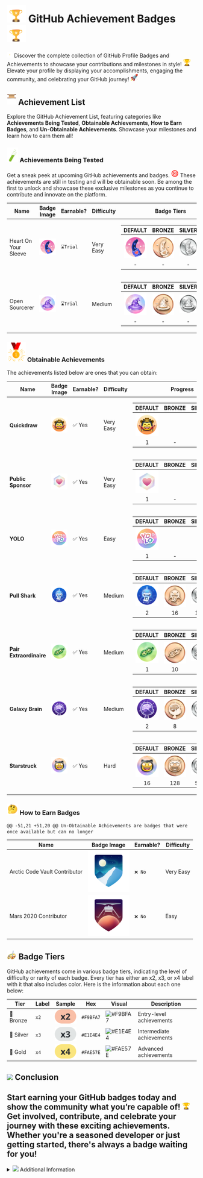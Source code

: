 # <img src="/Assests/Extra/Reactions/Tropy.gif?raw=true" width="50px"> GitHub Achievement Badges <img src="/Assests/Extra/Reactions/Tropy.gif?raw=true" width="50px">
<img src="Assests/Extra/Reactions/glowing-star_1f31f.gif" width="15px"> Discover the complete collection of GitHub Profile Badges and Achievements to showcase your contributions and milestones in style! <img src="Assests/Extra/Reactions/trophyemoji.gif" width="20px"> Elevate your profile by displaying your accomplishments, engaging the community, and celebrating your GitHub journey! <img src="Assests/Extra/Reactions/rocketemoji.gif" width="20px">
## <img src="Assests/Extra/Reactions/PageRollUp.gif" width="25px"> Achievement List
Explore the GitHub Achievement List, featuring categories like **Achievements Being Tested**, **Obtainable Achievements**, **How to Earn Badges**, and **Un-Obtainable Achievements**. Showcase your milestones and learn how to earn them all!
### <img src="Assests/Extra/Reactions/TestTube.gif" width="30px"> Achievements Being Tested

Get a sneak peek at upcoming GitHub achievements and badges. <img src="Assests/Extra/Reactions/direct-hitArcher.gif" width="20px"> These achievements are still in testing and will be obtainable soon. Be among the first to unlock and showcase these exclusive milestones as you continue to contribute and innovate on the platform.

| Name                  | Badge Image                                                                                                 | Earnable? | Difficulty | Badge Tiers |
| --------------------- | ----------------------------------------------------------------------------------------------------------- | --------- | ---------- | ---------- |
| Heart On Your Sleeve  | <img src="https://github.com/UjjwalSaini07/GitHub-Achievement-Badges/blob/main/Assests/Badges/Heart-on-your-sleeve/HeartOnYourSleeve.png?raw=true" width="120px"> | `⌛Trial`  | Very Easy  |  <table> <thead> <tr> <th>DEFAULT</th> <th>BRONZE</th> <th>SILVER</th> <th>GOLD</th> </tr> </thead> <tbody> <tr> <td align="center"><img src="/Assests/Badges/Heart-on-your-sleeve/HeartOnYourSleeve.png" width="60px"></td>  <td><img src="/Assests/Badges/Heart-on-your-sleeve/HeartOnYourSleeve_Bronze.png" width="60px" align="center"></td> <td><img src="/Assests/Badges/Heart-on-your-sleeve/HeartOnYourSleeve_Silver.png" width="60px"></td> <td><img src="/Assests/Badges/Heart-on-your-sleeve/HeartOnYourSleeve_Gold.png" width="60px"></td> </tr> <tr> <td align="center">-</td>  <td align="center">-</td> <td align="center">-</td> <td align="center">-</td> </tr> </tbody> </table> |
| Open Sourcerer        | <img src="https://github.com/UjjwalSaini07/GitHub-Achievement-Badges/blob/main/Assests/Badges/Open-Sourcerer/OpenSourcerer.png?raw=true" width="120px"> | `⌛Trial`  | Medium     | <table> <thead> <tr> <th>DEFAULT</th> <th>BRONZE</th> <th>SILVER</th> <th>GOLD</th> </tr> </thead> <tbody> <tr> <td align="center"><img src="/Assests/Badges/Open-Sourcerer/OpenSourcerer.png" width="60px"></td>  <td><img src="/Assests/Badges/Open-Sourcerer/OpenSourcerer_Bronze.png" width="60px" align="center"></td> <td><img src="/Assests/Badges/Open-Sourcerer/OpenSourcerer_Silver.png" width="60px"></td> <td><img src="/Assests/Badges/Open-Sourcerer/OpenSourcerer_Gold.png" width="60px"></td> </tr> <tr> <td align="center">-</td>  <td align="center">-</td> <td align="center">-</td> <td align="center">-</td> </tr> </tbody> </table> |

### <img src="Assests/Extra/Reactions/Medal1.gif" width="50px"> Obtainable Achievements

The achievements listed below are ones that you can obtain:

| Name               | Badge Image                                                                                                         | Earnable? | Difficulty | Progress |
| ------------------ | ------------------------------------------------------------------------------------------------------------------- | --------- | ---------- | -------- |
| **Quickdraw**      | <img src="https://github.com/UjjwalSaini07/GitHub-Achievement-Badges/blob/main/Assests/Badges/Quick-Draw/QuickDraw_SkinTone1.png?raw=true" width="125px"> | ✅ Yes | Very Easy | <table><thead><tr><th>DEFAULT</th><th>BRONZE</th><th>SILVER</th><th>GOLD</th></tr></thead><tbody><tr><td align="center"><img src="/Assests/Badges/Quick-Draw/QuickDraw_SkinTone1.png" width="60px"></td><td></td><td></td><td></td></tr><tr><td align="center">1</td><td align="center">-</td><td align="center">-</td><td align="center">-</td></tr></tbody></table> |
| **Public Sponsor** | <img src="https://github.com/UjjwalSaini07/GitHub-Achievement-Badges/blob/main/Assests/Badges/GitHub-Sponsor/GitHubSponsorBadge.png?raw=true" width="125px"> | ✅ Yes | Very Easy | <table><thead><tr><th>DEFAULT</th><th>BRONZE</th><th>SILVER</th><th>GOLD</th></tr></thead><tbody><tr><td align="center"><img src="/Assests/Badges/GitHub-Sponsor/GitHubSponsorBadge.png" width="60px"></td><td></td><td></td><td></td></tr><tr><td align="center">1</td><td align="center">-</td><td align="center">-</td><td align="center">-</td></tr></tbody></table> |
| **YOLO**           | <img src="https://github.com/UjjwalSaini07/GitHub-Achievement-Badges/blob/main/Assests/Badges/YOLO/YOLO_Badge.png?raw=true" width="125px"> | ✅ Yes | Easy | <table><thead><tr><th>DEFAULT</th><th>BRONZE</th><th>SILVER</th><th>GOLD</th></tr></thead><tbody><tr><td align="center"><img src="/Assests/Badges/YOLO/YOLO_Badge.png" width="60px"></td><td></td><td></td><td></td></tr><tr><td align="center">1</td><td align="center">-</td><td align="center">-</td><td align="center">-</td></tr></tbody></table> |
| **Pull Shark**     | <img src="https://github.com/UjjwalSaini07/GitHub-Achievement-Badges/blob/main/Assests/Badges/Pull-Shark/PullShark.png?raw=true" width="125px"> | ✅ Yes | Medium | <table><thead><tr><th>DEFAULT</th><th>BRONZE</th><th>SILVER</th><th>GOLD</th></tr></thead><tbody><tr><td align="center"><img src="/Assests/Badges/Pull-Shark/PullShark.png" width="60px"></td><td><img src="/Assests/Badges/Pull-Shark/PullShark_Bronze.png" width="60px" align="center"></td><td><img src="/Assests/Badges/Pull-Shark/PullShark_Silver.png" width="60px"></td><td><img src="/Assests/Badges/Pull-Shark/PullShark_Gold.png" width="60px"></td></tr><tr><td align="center">2</td><td align="center">16</td><td align="center">128</td><td align="center">1024</td></tr></tbody></table> |
| **Pair Extraordinaire** | <img src="https://github.com/UjjwalSaini07/GitHub-Achievement-Badges/blob/main/Assests/Badges/Pair-Extraordinaire/PairExtraordinaire.png?raw=true" width="125px"> | ✅ Yes | Medium | <table><thead><tr><th>DEFAULT</th><th>BRONZE</th><th>SILVER</th><th>GOLD</th></tr></thead><tbody><tr><td align="center"><img src="/Assests/Badges/Pair-Extraordinaire/PairExtraordinaire.png" width="60px"></td><td><img src="/Assests/Badges/Pair-Extraordinaire/PairExtraordinaire_Bronze.png" width="60px" align="center"></td><td><img src="/Assests/Badges/Pair-Extraordinaire/PairExtraordinaire_Silver.png" width="60px"></td><td><img src="/Assests/Badges/Pair-Extraordinaire/PairExtraordinaire_Gold.png" width="60px"></td></tr><tr><td align="center">1</td><td align="center">10</td><td align="center">24</td><td align="center">48</td></tr></tbody></table> |
| **Galaxy Brain**   | <img src="https://github.com/UjjwalSaini07/GitHub-Achievement-Badges/blob/main/Assests/Badges/Galaxy-Brain/GalaxyBrain.png?raw=true" width="125px"> | ✅ Yes | Medium | <table><thead><tr><th>DEFAULT</th><th>BRONZE</th><th>SILVER</th><th>GOLD</th></tr></thead><tbody><tr><td align="center"><img src="/Assests/Badges/Galaxy-Brain/GalaxyBrain.png" width="60px"></td><td><img src="/Assests/Badges/Galaxy-Brain/GalaxyBrain_Bronze.png" width="60px" align="center"></td><td><img src="/Assests/Badges/Galaxy-Brain/GalaxyBrain_Silver.png" width="60px"></td><td><img src="/Assests/Badges/Galaxy-Brain/GalaxyBrain_Gold.png" width="60px"></td></tr><tr><td align="center">2</td><td align="center">8</td><td align="center">16</td><td align="center">32</td></tr></tbody></table> |
| **Starstruck**     | <img src="https://github.com/UjjwalSaini07/GitHub-Achievement-Badges/blob/main/Assests/Badges/Star-Struck/StarStruck_SkinTone1.png?raw=true" width="125px"> | ✅ Yes | Hard | <table><thead><tr><th>DEFAULT</th><th>BRONZE</th><th>SILVER</th><th>GOLD</th></tr></thead><tbody><tr><td align="center"><img src="/Assests/Badges/Star-Struck/StarStruck_SkinTone1.png" width="60px"></td><td><img src="/Assests/Badges/Star-Struck/StarStruck_Bronze.png" width="60px" align="center"></td><td><img src="/Assests/Badges/Star-Struck/StarStruck_Silver.png" width="60px"></td><td><img src="/Assests/Badges/Star-Struck/StarStruck_Gold.png" width="60px"></td></tr><tr><td align="center">16</td><td align="center">128</td><td align="center">512</td><td align="center">4096</td></tr></tbody></table> |

### <img src="Assests/Extra/Reactions/ThinkingCorrect.gif" width="30px"> How to Earn Badges

	@@ -51,21 +51,20 @@ Un-Obtainable Achievements are badges that were once available but can no longer

| Name                       | Badge Image                                                                                                               | Earnable? | Difficulty |
| -------------------------- | ------------------------------------------------------------------------------------------------------------------------- | --------- | ---------- |
| Arctic Code Vault Contributor | <img src="/Assests/Badges/2020-Arctic-Code-Vault-Contributor/2020ArcticCodeVaultBadge.png" width="110px"> | `❌ No`   | Very Easy        |
| Mars 2020 Contributor       | <img src="/Assests/Badges/Mars-2020-Contributor/Mars2020ContributorBadge.png" width="110px"> | `❌ No`   | Easy          |

## <img src="Assests/Extra/Reactions/ColorTray.gif" width="26px"> Badge Tiers

GitHub achievements come in various badge tiers, indicating the level of difficulty or rarity of each badge.
Every tier has either an x2, x3, or x4 label with it that also includes color. Here is the information about each one below:

| Tier | Label | Sample | Hex | Visual | Description            |
| --- | --- | --- | --- | --- | ---------------------- |
🥉 Bronze | `x2` | ![x2](https://raw.githubusercontent.com/Schweinepriester/github-profile-achievements/2cc68fe868f104a77b53a353a2931d6e648e06b2/images/custom/tier-label/tier-label-bronze.svg) | `#F9BFA7` | ![#F9BFA7](https://img.shields.io/badge/-%F0%9F%8E%A8%EF%B8%8E%20%23F9BFA7-yellow?style=flat-square&color=F9BFA7) | Entry-level achievements |
🥈 Silver | `x3` | ![x3](https://raw.githubusercontent.com/Schweinepriester/github-profile-achievements/2cc68fe868f104a77b53a353a2931d6e648e06b2/images/custom/tier-label/tier-label-silver.svg) | `#E1E4E4` | ![#E1E4E4](https://img.shields.io/badge/-%F0%9F%8E%A8%EF%B8%8E%20%23E1E4E4-yellow?style=flat-square&color=E1E4E4) | Intermediate achievements |
🥇 Gold | `x4` | ![x4](https://raw.githubusercontent.com/Schweinepriester/github-profile-achievements/2cc68fe868f104a77b53a353a2931d6e648e06b2/images/custom/tier-label/tier-label-gold.svg) | `#FAE57E` | ![#FAE57E](https://img.shields.io/badge/-%F0%9F%8E%A8%EF%B8%8E%20%23FAE57E-yellow?style=flat-square&color=FAE57E) | Advanced achievements   |


## <img src="Assests/Extra/Reactions/Winner.gif" width="30px"> Conclusion

Start earning your GitHub badges today and show the community what you’re capable of! <img src="Assests/Extra/Reactions/trophyemoji.gif" width="20px"> Get involved, contribute, and celebrate your journey with these exciting achievements. Whether you're a seasoned developer or just getting started, there's always a badge waiting for you!
---
<details>
  <summary><img src="Assests/Extra/Reactions/information-icon.gif" width="15px"> Additional Information</summary>
  
  * These badges and achievements are part of an evolving system, with new badges being tested and introduced regularly. Keep contributing to stay ahead of the curve!
  * You can view your own badges by visiting your GitHub profile and looking under the "Achievements" section.
</details>
